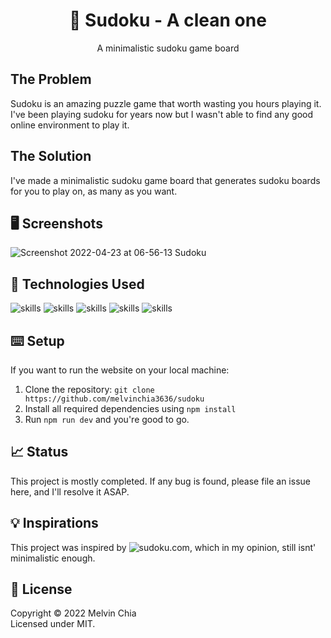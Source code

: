 <center><h1 align="center">📝 Sudoku - A clean one</h1></center>

<p align="center">A minimalistic sudoku game board</p>

## The Problem

Sudoku is an amazing puzzle game that worth wasting you hours playing it. I've been playing sudoku for years now but I wasn't able to find any good online environment to play it.

## The Solution

I've made a minimalistic sudoku game board that generates sudoku boards for you to play on, as many as you want.

## 🖥 Screenshots

<div>

![Screenshot 2022-04-23 at 06-56-13 Sudoku](https://user-images.githubusercontent.com/64565584/164815070-d9aeaddf-6933-4bbc-8280-499ce231eda2.png) 
  
</div>

## 🔬 Technologies Used 

![skills](https://img.shields.io/badge/-JAVASCRIPT-FF0000?style=for-the-badge&logo=javascript&logoColor=white&color=red)
![skills](https://img.shields.io/badge/-HTML-FF0000?style=for-the-badge&logo=html5&logoColor=white&color=green)
![skills](https://img.shields.io/badge/-CSS-FF0000?style=for-the-badge&logo=css3&logoColor=white&color=indigo)
![skills](https://img.shields.io/badge/-TAILWIND_CSS-FF0000?style=for-the-badge&logo=tailwindcss&logoColor=white&color=22D3EE)
![skills](https://img.shields.io/badge/-REACT_JS-FF0000?style=for-the-badge&logo=react&logoColor=white&color=38BDF8)

## ⌨️ Setup

If you want to run the website on your local machine:
1. Clone the repository: `git clone https://github.com/melvinchia3636/sudoku`
2. Install all required dependencies using `npm install`
4. Run `npm run dev` and you're good to go.

## 📈 Status

This project is mostly completed. If any bug is found, please file an issue here, and I'll resolve it ASAP.

## 💡 Inspirations 

This project was inspired by ![sudoku.com](https://sudoku.com), which in my opinion, still isnt' minimalistic enough.
 
## 📄 License

Copyright © 2022 Melvin Chia<br/>
Licensed under MIT.
